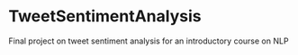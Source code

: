 # TweetSentimentAnalysis
Final project on tweet sentiment analysis for an introductory course on NLP
